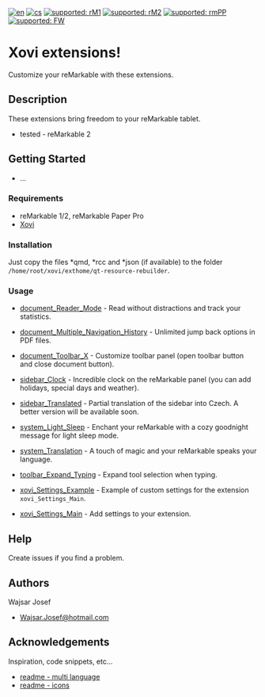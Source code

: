 [![en](https://img.shields.io/badge/lang-en-red.svg)](https://github.com/PepikVaio/reMarkable_Xovi_Extensions)
[![cs](https://img.shields.io/badge/lang-cs-springgreen.svg)](https://github.com/PepikVaio/reMarkable_Xovi_Extensions/blob/main/.language_cs/README.cs.md)
[![supported: rM1](https://img.shields.io/badge/rM1-supported-green)](https://remarkable.com/store/remarkable)
[![supported: rM2](https://img.shields.io/badge/rM2-supported-green)](https://remarkable.com/store/remarkable-2)
[![supported: rmPP](https://img.shields.io/badge/rmPP-supported-blue)](https://remarkable.com/store/remarkable-paper/pro)
[![supported: FW](https://img.shields.io/badge/fw_3.xx-supported-green)]()


# Xovi extensions!
Customize your reMarkable with these extensions.


## Description
These extensions bring freedom to your reMarkable tablet.
* tested - reMarkable 2


## Getting Started
* ...


### Requirements
* reMarkable 1/2, reMarkable Paper Pro
* [Xovi](https://github.com/asivery/rm-xovi-extensions/tree/master)


### Installation
Just copy the files *qmd, *rcc and *json (if available) to the folder ``` /home/root/xovi/exthome/qt-resource-rebuilder ```.


### Usage
* [document_Reader_Mode](https://github.com/PepikVaio/reMarkable_Xovi_Extensions/tree/main/document_Reader_Mode) - Read without distractions and track your statistics.
* [document_Multiple_Navigation_History](https://github.com/PepikVaio/reMarkable_Xovi_Extensions/tree/main/document_Multiple_Navigation_History) - Unlimited jump back options in PDF files.
* [document_Toolbar_X](https://github.com/PepikVaio/reMarkable_Xovi_Extensions/tree/main/document_Toolbar_X) - Customize toolbar panel (open toolbar button and close document button).

* [sidebar_Clock](https://github.com/PepikVaio/reMarkable_Xovi_Extensions/tree/main/sidebar_Clock) - Incredible clock on the reMarkable panel (you can add holidays, special days and weather).
* [sidebar_Translated](https://github.com/PepikVaio/reMarkable_Xovi_Extensions/tree/main/sidebar_Translated) - Partial translation of the sidebar into Czech. A better version will be available soon.

* [system_Light_Sleep](https://github.com/PepikVaio/reMarkable_Xovi_Extensions/tree/main/system_Light_Sleep) - Enchant your reMarkable with a cozy goodnight message for light sleep mode.
* [system_Translation](https://github.com/PepikVaio/reMarkable_Xovi_Extensions/tree/main/system_Translation) - A touch of magic and your reMarkable speaks your language.

* [toolbar_Expand_Typing](https://github.com/PepikVaio/reMarkable_Xovi_Extensions/tree/main/toolbar_Expand_Typing) - Expand tool selection when typing.

* [xovi_Settings_Example](https://github.com/PepikVaio/reMarkable_Xovi_Extensions/tree/main/xovi_Settings_Example) - Example of custom settings for the extension ``` xovi_Settings_Main ```.
* [xovi_Settings_Main](https://github.com/PepikVaio/reMarkable_Xovi_Extensions/tree/main/xovi_Settings_Main) - Add settings to your extension.


## Help
Create issues if you find a problem.


## Authors
Wajsar Josef
* Wajsar.Josef@hotmail.com


## Acknowledgements
Inspiration, code snippets, etc...
* [readme - multi language](https://github.com/jonatasemidio/multilanguage-readme-pattern)
* [readme - icons](https://shields.io/)
